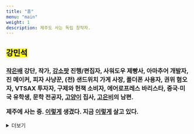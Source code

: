 ```yaml
---
title: "홈"
menu: "main"
weight: 1
description: 제주도 사는 독립 창작자.
---
```


<style>
img {
max-width: 200px;
margin: 0;
}

nav {
  margin-bottom: 1em;
}

li {
  list-style: none;
}
</style>

<h2>

<mark>강민석</mark>

</h2>

<h3>

[작은배](https://jagunbae.com) 강단, 작가, [강소팟](https://podcast.jagunbae.com) 진행/편집자, 사워도우 제빵사, 아마추어 개발자, 진 메이커, 피자 사냥꾼, (전) 샌드위치 가게 사장, 폴더폰 사용자, 권위 혐오자, VTSAX 투자자, 구제와 헌책 소비자, 에어로프레스 바리스타, 중국·미국 유학생, 문학 전공자, [고양이](https://bear-images.sfo2.cdn.digitaloceanspaces.com/kang-1681915660-0.webp) 집사, [고은비](https://eunbiko.com)의 남편.

제주에 사는 중. [이렇게](https://bear-images.sfo2.cdn.digitaloceanspaces.com/jagunbae/minsuk-kang-profile.webp) 생겼다. 지금 [이렇게](https://kangminsuk.com/ko/now/) 살고 있다.

</h3>

<details>
<summary>더보기</summary>
  <li><a href="https://letterbird.co/kang">이메일</a> 받으면 이틀 안에 답장합니다</li>
  <li><a href="https://kangminsuk.com/blog/index.xml">RSS(English)</a> 혹은 <a href="https://kangminsuk.com/ko/blog/index.xml">RSS(한국어)</a>로 구독할 수 있습니다</li>
  <li><a href="https://kangminsuk.com/my-apps/">웹사이트 & 앱</a>도 만듭니다</li>
  <li><a href="https://ko-fi.com/kangminsuk" style="background: #b0c4de; color: #202122; font-weight: bold; margin: 0 -0.4em; padding: 0.1em 0.4em; border-radius: 0.8em 0.3em; -webkit-box-decoration-break: clone; box-decoration-break: clone;">Ko-fi에서 커피 한 잔 사줄 수 있습니다</a></li>
  <li>이 웹사이트의 소스 코드는 <a href="https://github.com/kangminsukdotcom/blog">GitHub</a>에 있습니다</li>
  <li><em>이 웹사이트는 <a href="https://kangminsuk.com/keyboard-navigation/">키보드 단축기</a>를 지원합니다.</em></li>
</details>